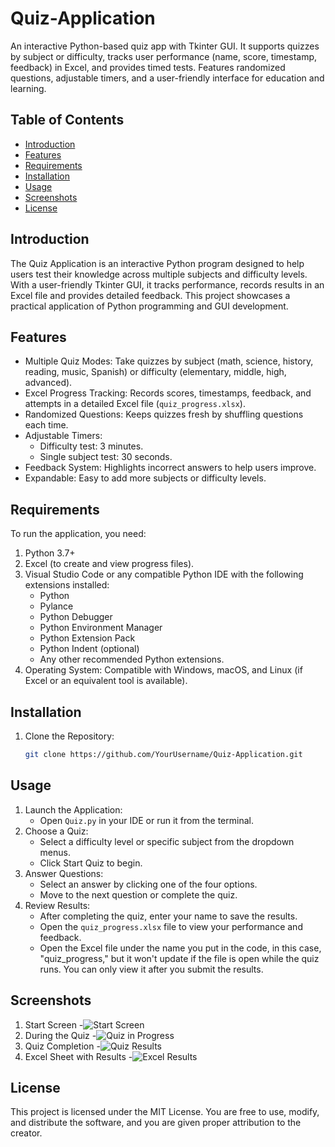 # Quiz-Application
An interactive Python-based quiz app with Tkinter GUI. It supports quizzes by subject or difficulty, tracks user performance (name, score, timestamp, feedback) in Excel, and provides timed tests. Features randomized questions, adjustable timers, and a user-friendly interface for education and learning.
## Table of Contents
- [Introduction](#introduction)
- [Features](#features)
- [Requirements](#requirements)
- [Installation](#installation)
- [Usage](#usage)
- [Screenshots](#screenshots)
- [License](#license)
## Introduction
The Quiz Application is an interactive Python program designed to help users test their knowledge across multiple subjects and difficulty levels. With a user-friendly Tkinter GUI, it tracks performance, records results in an Excel file and provides detailed feedback. This project showcases a practical application of Python programming and GUI development.
## Features
- Multiple Quiz Modes: Take quizzes by subject (math, science, history, reading, music, Spanish) or difficulty (elementary, middle, high, advanced).
- Excel Progress Tracking: Records scores, timestamps, feedback, and attempts in a detailed Excel file (`quiz_progress.xlsx`).
- Randomized Questions: Keeps quizzes fresh by shuffling questions each time.
- Adjustable Timers: 
  - Difficulty test: 3 minutes.
  - Single subject test: 30 seconds.
- Feedback System: Highlights incorrect answers to help users improve.
- Expandable: Easy to add more subjects or difficulty levels.
## Requirements
To run the application, you need:
1. Python 3.7+
2. Excel (to create and view progress files).
3. Visual Studio Code or any compatible Python IDE with the following extensions installed:
   - Python
   - Pylance
   - Python Debugger
   - Python Environment Manager
   - Python Extension Pack
   - Python Indent (optional)
   - Any other recommended Python extensions.
4. Operating System: Compatible with Windows, macOS, and Linux (if Excel or an equivalent tool is available).
## Installation
1. Clone the Repository:
   ```bash
   git clone https://github.com/YourUsername/Quiz-Application.git
## Usage
1. Launch the Application:
   - Open `Quiz.py` in your IDE or run it from the terminal.
2. Choose a Quiz:
   - Select a difficulty level or specific subject from the dropdown menus.
   - Click Start Quiz to begin.
3. Answer Questions:
   - Select an answer by clicking one of the four options.
   - Move to the next question or complete the quiz.
4. Review Results:
   - After completing the quiz, enter your name to save the results.
   - Open the `quiz_progress.xlsx` file to view your performance and feedback.
   - Open the Excel file under the name you put in the code, in this case, "quiz_progress," but it won't update if the file is open while the quiz runs. You can only view it after             you submit the results.
## Screenshots
1. Start Screen -![Start Screen](Start_screen.png)
2. During the Quiz -![Quiz in Progress](Quiz_inprogress.png)
3. Quiz Completion -![Quiz Results](End_ofQuiz.png)
4. Excel Sheet with Results -![Excel Results](Excel_QuizData.png)
## License
This project is licensed under the MIT License. You are free to use, modify, and distribute the software, and you are given proper attribution to the creator.
